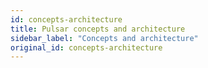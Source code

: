 ```yaml
---
id: concepts-architecture
title: Pulsar concepts and architecture
sidebar_label: "Concepts and architecture"
original_id: concepts-architecture
---
```











